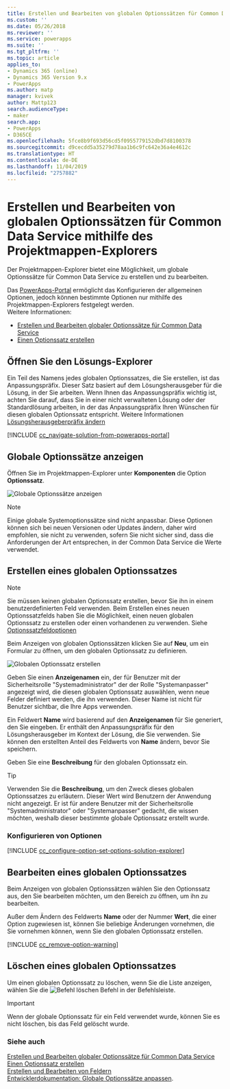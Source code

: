 ```yaml
---
title: Erstellen und Bearbeiten von globalen Optionssätzen für Common Data Service mithilfe des Projektmappen-Explorers | MicrosoftDocs
ms.custom: ''
ms.date: 05/26/2018
ms.reviewer: ''
ms.service: powerapps
ms.suite: ''
ms.tgt_pltfrm: ''
ms.topic: article
applies_to:
- Dynamics 365 (online)
- Dynamics 365 Version 9.x
- PowerApps
ms.author: matp
manager: kvivek
author: Mattp123
search.audienceType:
- maker
search.app:
- PowerApps
- D365CE
ms.openlocfilehash: 5fce8b9f693d56cd5f0955779152dbd7d8100378
ms.sourcegitcommit: d9cecdd5a35279d78aa1b6c9fc642e36a4e4612c
ms.translationtype: HT
ms.contentlocale: de-DE
ms.lasthandoff: 11/04/2019
ms.locfileid: "2757882"
---
```

# <a name="create-and-edit-global-option-sets-for-common-data-service-using-solution-explorer"></a>Erstellen und Bearbeiten von globalen Optionssätzen für Common Data Service mithilfe des Projektmappen-Explorers

Der Projektmappen-Explorer bietet eine Möglichkeit, um globale Optionssätze für Common Data Service zu erstellen und zu bearbeiten.

Das [PowerApps-Portal](https://make.powerapps.com/?utm_source=padocs&utm_medium=linkinadoc&utm_campaign=referralsfromdoc) ermöglicht das Konfigurieren der allgemeinen Optionen, jedoch können bestimmte Optionen nur mithilfe des Projektmappen-Explorers festgelegt werden. <br />Weitere Informationen: 
- [Erstellen und Bearbeiten globaler Optionssätze für Common Data Service](create-edit-global-option-sets.md)
- [Einen Optionssatz erstellen](custom-picklists.md)

## <a name="open-solution-explorer"></a>Öffnen Sie den Lösungs-Explorer

Ein Teil des Namens jedes globalen Optionssatzes, die Sie erstellen, ist das Anpassungspräfix. Dieser Satz basiert auf dem Lösungsherausgeber für die Lösung, in der Sie arbeiten. Wenn Ihnen das Anpassungspräfix wichtig ist, achten Sie darauf, dass Sie in einer nicht verwalteten Lösung oder der Standardlösung arbeiten, in der das Anpassungspräfix Ihren Wünschen für diesen globalen Optionssatz entspricht. Weitere Informationen [Lösungsherausgeberpräfix ändern](change-solution-publisher-prefix.md) 

[!INCLUDE [cc_navigate-solution-from-powerapps-portal](../../includes/cc_navigate-solution-from-powerapps-portal.md)]

## <a name="view-global-option-sets"></a>Globale Optionssätze anzeigen

Öffnen Sie im Projektmappen-Explorer unter **Komponenten** die Option **Optionssatz**.

![Globale Optionssätze anzeigen](media/view-global-option-sets-solution-explorer.png)

> [!NOTE]
> Einige globale Systemoptionssätze sind nicht anpassbar. Diese Optionen können sich bei neuen Versionen oder Updates ändern, daher wird empfohlen, sie nicht zu verwenden, sofern Sie nicht sicher sind, dass die Anforderungen der Art entsprechen, in der Common Data Service die Werte verwendet.

## <a name="create-a-global-option-set"></a>Erstellen eines globalen Optionssatzes

> [!NOTE]
> Sie müssen keinen globalen Optionssatz erstellen, bevor Sie ihn in einem benutzerdefinierten Feld verwenden. Beim Erstellen eines neuen Optionssatzfelds haben Sie die Möglichkeit, einen neuen globalen Optionssatz zu erstellen oder einen vorhandenen zu verwenden. Siehe [Optionssatzfeldoptionen](create-edit-field-solution-explorer.md#option-set-field-options)

Beim Anzeigen von globalen Optionssätzen klicken Sie auf **Neu**, um ein Formular zu öffnen, um den globalen Optionssatz zu definieren.

![Globalen Optionssatz erstellen](media/create-global-option-set-solution-explorer.png)

Geben Sie einen **Anzeigenamen** ein, der für Benutzer mit der Sicherheitsrolle "Systemadministrator" der der Rolle "Systemanpasser" angezeigt wird, die diesen globalen Optionssatz auswählen, wenn neue Felder definiert werden, die ihn verwenden. Dieser Name ist nicht für Benutzer sichtbar, die Ihre Apps verwenden.

Ein Feldwert **Name** wird basierend auf den **Anzeigenamen** für Sie generiert, den Sie eingeben. Er enthält den Anpassungspräfix für den Lösungsherausgeber im Kontext der Lösung, die Sie verwenden. Sie können den erstellten Anteil des Feldwerts von **Name** ändern, bevor Sie speichern.

Geben Sie eine **Beschreibung** für den globalen Optionssatz ein. 

> [!TIP]
> Verwenden Sie die **Beschreibung**, um den Zweck dieses globalen Optionssatzes zu erläutern. Dieser Wert wird Benutzern der Anwendung nicht angezeigt. Er ist für andere Benutzer mit der Sicherheitsrolle "Systemadministrator" oder "Systemanpasser" gedacht, die wissen möchten, weshalb dieser bestimmte globale Optionssatz erstellt wurde.

### <a name="configure-options"></a>Konfigurieren von Optionen

[!INCLUDE [cc_configure-option-set-options-solution-explorer](../../includes/cc_configure-option-set-options-solution-explorer.md)]

## <a name="edit-a-global-option-set"></a>Bearbeiten eines globalen Optionssatzes

Beim Anzeigen von globalen Optionssätzen wählen Sie den Optionssatz aus, den Sie bearbeiten möchten, um den Bereich zu öffnen, um ihn zu bearbeiten.

Außer dem Ändern des Feldwerts **Name** oder der Nummer **Wert**, die einer Option zugewiesen ist, können Sie beliebige Änderungen vornehmen, die Sie vornehmen können, wenn Sie den globalen Optionssatz erstellen.

[!INCLUDE [cc_remove-option-warning](../../includes/cc_remove-option-warning.md)]

## <a name="delete-a-global-option-set"></a>Löschen eines globalen Optionssatzes

Um einen globalen Optionssatz zu löschen, wenn Sie die Liste anzeigen, wählen Sie die ![Befehl löschen](media/delete.gif) Befehl in der Befehlsleiste.

> [!IMPORTANT]
> Wenn der globale Optionssatz für ein Feld verwendet wurde, können Sie es nicht löschen, bis das Feld gelöscht wurde.
  
### <a name="see-also"></a>Siehe auch
 
[Erstellen und Bearbeiten globaler Optionssätze für Common Data Service](create-edit-global-option-sets.md)<br />
[Einen Optionssatz erstellen](custom-picklists.md)<br />
[Erstellen und Bearbeiten von Feldern](create-edit-fields.md)<br />
[Entwicklerdokumentation: Globale Optionssätze anpassen](/dynamics365/customer-engagement/developer/org-service/customize-global-option-sets).
